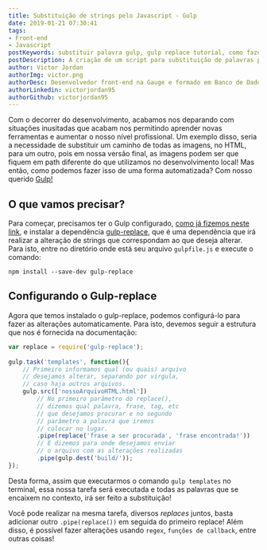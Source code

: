 ```yaml
---
title: Substituição de strings pelo Javascript - Gulp
date: 2019-01-21 07:30:41
tags:
- Front-end
- Javascript
postKeywords: substituir palavra gulp, gulp replace tutorial, como fazer replace com gulp, replace javascript, dicas de gulp, automatizar replace
postDescription: A criação de um script para substituição de palavras pelo Gulp é um processo simples e que gera ao desenvolvedor um aumento em sua produtividade, permitindo que este processo seja realizado em questão de segundos!
author: Victor Jordan
authorImg: victor.png
authorDesc: Desenvolvedor front-end na Gauge e formado em Banco de Dados pela Fatec, apaixonado por usabilidade, performance e UX!
authorLinkedin: victorjordan95
authorGithub: victorjordan95
---
```


Com o decorrer do desenvolvimento, acabamos nos deparando com situações inusitadas que acabam nos permitindo aprender novas ferramentas e aumentar o nosso nível profissional. Um exemplo disso, seria a necessidade de substituir um caminho de todas as imagens, no HTML, para um outro, pois em nossa versão final, as imagens podem ser que fiquem em path diferente do que utilizamos no desenvolvimento local! Mas então, como podemos fazer isso de uma forma automatizada? Com nosso querido [Gulp!](https://gulpjs.com/)

<!-- more -->

## O que vamos precisar?

Para começar, precisamos ter o Gulp configurado, [como já fizemos neste link](https://backefront.com.br/melhorando-sua-performance-com-gulp/), e instalar a dependência [gulp-replace](https://www.npmjs.com/package/gulp-replace), que é uma dependência que irá realizar a alteração de strings que correspondam ao que deseja alterar. Para isto, entre no diretório onde está seu arquivo `gulpfile.js` e execute o comando: 

```terminal 
npm install --save-dev gulp-replace
```

## Configurando o Gulp-replace

Agora que temos instalado o gulp-replace, podemos configurá-lo para fazer as alterações automaticamente. Para isto, devemos seguir a estrutura que nos é fornecida na documentação:

```javascript
var replace = require('gulp-replace');
 
gulp.task('templates', function(){
    // Primeiro informamos qual (ou quais) arquivo 
    // desejamos alterar, separando por virgula, 
    // caso haja outros arquivos.
    gulp.src(['nossoArquivoHTML.html'])
        // No primeiro parâmetro do replace(),
        // dizemos qual palavra, frase, tag, etc
        // que desejamos procurar e no segundo
        // parâmetro a palavra que iremos 
        // colocar no lugar.
        .pipe(replace('frase a ser procurada', 'frase encontrada!'))
        // E dizemos para onde desejamos enviar
        // o arquivo com as alterações realizadas
        .pipe(gulp.dest('build/'));
});
```

Desta forma, assim que executarmos o comando `gulp templates` no terminal, essa nossa tarefa será executada e todas as palavras que se encaixem no contexto, irá ser feito a substituição! 

Você pode realizar na mesma tarefa, diversos _replaces_ juntos, basta adicionar outro `.pipe(replace())` em seguida do primeiro replace! Além disso, é possível fazer alterações usando `regex`, `funções de callback`, entre outras coisas!
